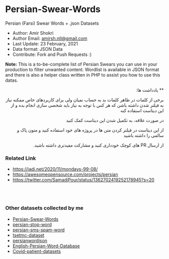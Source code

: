 # Persian-Swear-Words
Persian (Farsi) Swear Words + .json Datasets

* Author: Amir Shokri
* Author Email: amirsh.nll@gmail.com
* Last Update: 23 February, 2021
* Data format: JSON Data
* Contribute: Fork and Push Requests :)

**Note:** This is a to-be-complete list of Persian Swears you can use in your production to filter unwanted content.
Wordlist is available in JSON format and there is also a helper class written in PHP to assist you how to use this datas. 

<div dir="rtl">

** یادداشت ها:

برخی از کلمات در ظاهر کلمات بد به حساب نمیان ولی برای کاربردهای خاص ممکنه نیاز به فیلتر شدن داشته باشن که هر کس با توجه به نیاز  باید شخصی سازی انجام بده و از این دیتاست استفاده کنه

در صورت علاقه، به تکمیل شدن این دیتاست کمک کنید

از این دیتاست در فیلتر کردن متن ها در پروژه های خود استفاده کنید و متون پاک و سالمی را داشته باشید

از ارسال PR های کوچک خودداری کنید و مشارکت  مفیدتری داشته باشید.

</div>

### Related Link
* https://jadi.net/2020/11/mondays-99-08/
* https://awesomeopensource.com/projects/persian
* https://twitter.com/SamadiPour/status/1362702419252178945?s=20

<br />
<br />

### Other datasets collected by me
* [Persian-Swear-Words](https://github.com/amirshnll/Persian-Swear-Words/)
* [persian-stop-word](https://github.com/amirshnll/persian-stop-word/)
* [persian-sms-spam-word](https://github.com/amirshnll/persian-sms-spam-word/)
* [tsetmc-dataset](https://github.com/amirshnll/tsetmc-dataset/)
* [persianwordjson](https://github.com/amirshnll/persianwordjson/)
* [English-Persian-Word-Database](https://github.com/amirshnll/English-Persian-Word-Database/)
* [Covid-patient-datasets](https://github.com/amirshnll/Covid-patient-datasets/)
